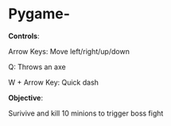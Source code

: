 # Pygame-

**Controls**:

Arrow Keys: Move left/right/up/down

Q: Throws an axe

W + Arrow Key: Quick dash

**Objective**:

Surivive and kill 10 minions to trigger boss fight


